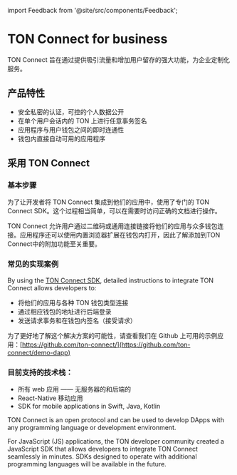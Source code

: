 import Feedback from '@site/src/components/Feedback';

# TON Connect for business

TON Connect 旨在通过提供吸引流量和增加用户留存的强大功能，为企业定制化服务。

## 产品特性

- 安全私密的认证，可控的个人数据公开
- 在单个用户会话内的 TON 上进行任意事务签名
- 应用程序与用户钱包之间的即时连通性
- 钱包内直接自动可用的应用程序

## 采用 TON Connect

### 基本步骤

为了让开发者将 TON Connect 集成到他们的应用中，使用了专门的 TON Connect SDK。这个过程相当简单，可以在需要时访问正确的文档进行操作。

TON Connect 允许用户通过二维码或通用连接链接将他们的应用与众多钱包连接。应用程序还可以使用内置浏览器扩展在钱包内打开，因此了解添加到TON Connect中的附加功能至关重要。

### 常见的实现案例

By using the [TON Connect SDK](https://github.com/ton-connect/sdk), detailed instructions to integrate TON Connect allows developers to:

- 将他们的应用与各种 TON 钱包类型连接
- 通过相应钱包的地址进行后端登录
- 发送请求事务和在钱包内签名（接受请求）

为了更好地了解这个解决方案的可能性，请查看我们在 Github 上可用的示例应用：[https://github.com/ton-connect/](https://github.com/ton-connect/demo-dapp)

### 目前支持的技术栈：

- 所有 web 应用 —— 无服务器的和后端的
- React-Native 移动应用
- SDK for mobile applications in Swift, Java, Kotlin

TON Connect is an open protocol and can be used to develop DApps with any programming language or development environment.

For JavaScript (JS) applications, the TON developer community created a JavaScript SDK that allows developers to integrate TON Connect seamlessly in minutes. SDKs designed to operate with additional programming languages will be available in the future.

<Feedback />

